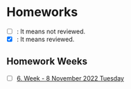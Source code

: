 # Homeworks

- [ ] : It means not reviewed.
- [x] : It means reviewed.

## Homework Weeks
- [ ] [6. Week - 8 November 2022 Tuesday](Homework1/readme.md)
